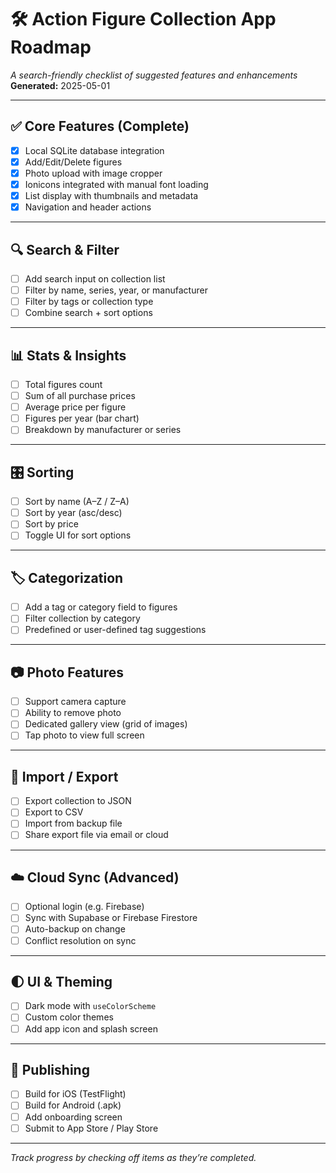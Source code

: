 # 🛠️ Action Figure Collection App Roadmap
_A search-friendly checklist of suggested features and enhancements_  
**Generated:** 2025-05-01

---

## ✅ Core Features (Complete)
- [x] Local SQLite database integration
- [x] Add/Edit/Delete figures
- [x] Photo upload with image cropper
- [x] Ionicons integrated with manual font loading
- [x] List display with thumbnails and metadata
- [x] Navigation and header actions

---

## 🔍 Search & Filter
- [ ] Add search input on collection list
- [ ] Filter by name, series, year, or manufacturer
- [ ] Filter by tags or collection type
- [ ] Combine search + sort options

---

## 📊 Stats & Insights
- [ ] Total figures count
- [ ] Sum of all purchase prices
- [ ] Average price per figure
- [ ] Figures per year (bar chart)
- [ ] Breakdown by manufacturer or series

---

## 🎛️ Sorting
- [ ] Sort by name (A–Z / Z–A)
- [ ] Sort by year (asc/desc)
- [ ] Sort by price
- [ ] Toggle UI for sort options

---

## 🏷️ Categorization
- [ ] Add a tag or category field to figures
- [ ] Filter collection by category
- [ ] Predefined or user-defined tag suggestions

---

## 📷 Photo Features
- [ ] Support camera capture
- [ ] Ability to remove photo
- [ ] Dedicated gallery view (grid of images)
- [ ] Tap photo to view full screen

---

## 💾 Import / Export
- [ ] Export collection to JSON
- [ ] Export to CSV
- [ ] Import from backup file
- [ ] Share export file via email or cloud

---

## ☁️ Cloud Sync (Advanced)
- [ ] Optional login (e.g. Firebase)
- [ ] Sync with Supabase or Firebase Firestore
- [ ] Auto-backup on change
- [ ] Conflict resolution on sync

---

## 🌓 UI & Theming
- [ ] Dark mode with `useColorScheme`
- [ ] Custom color themes
- [ ] Add app icon and splash screen

---

## 🚀 Publishing
- [ ] Build for iOS (TestFlight)
- [ ] Build for Android (.apk)
- [ ] Add onboarding screen
- [ ] Submit to App Store / Play Store

---

*Track progress by checking off items as they’re completed.*
